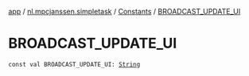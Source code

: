 [app](../../index.md) / [nl.mpcjanssen.simpletask](../index.md) / [Constants](index.md) / [BROADCAST_UPDATE_UI](.)

# BROADCAST_UPDATE_UI

`const val BROADCAST_UPDATE_UI: `[`String`](https://kotlinlang.org/api/latest/jvm/stdlib/kotlin/-string/index.html)